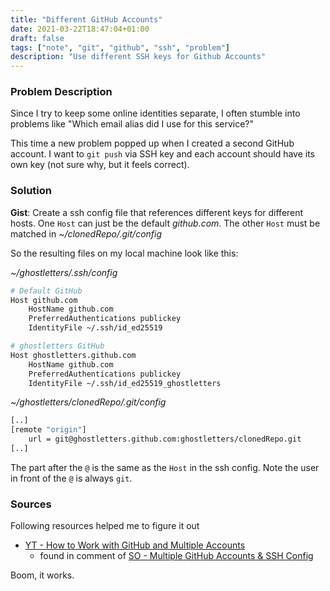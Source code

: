 ```yaml
---
title: "Different GitHub Accounts"
date: 2021-03-22T18:47:04+01:00
draft: false
tags: ["note", "git", "github", "ssh", "problem"]
description: "Use different SSH keys for Github Accounts"
---
```


### Problem Description

Since I try to keep some online identities separate, I often stumble into problems like "Which email alias did I use for this service?"

This time a new problem popped up when I created a second GitHub account. I want to `git push` via SSH key and each account should have its own key (not sure why, but it feels correct).

### Solution

**Gist**: Create a ssh config file that references different keys for different hosts. One `Host` can just be the default _github.com_. The other `Host` must be matched in _~/clonedRepo/.git/config_

So the resulting files on my local machine look like this:

_~/ghostletters/.ssh/config_
```bash {hl_lines=[8, 11]}
# Default GitHub
Host github.com
    HostName github.com
    PreferredAuthentications publickey
    IdentityFile ~/.ssh/id_ed25519

# ghostletters GitHub
Host ghostletters.github.com
    HostName github.com
    PreferredAuthentications publickey
    IdentityFile ~/.ssh/id_ed25519_ghostletters
```

_~/ghostletters/clonedRepo/.git/config_
```bash {hl_lines=[3]}
[..]
[remote "origin"]
	url = git@ghostletters.github.com:ghostletters/clonedRepo.git
[..]
```

The part after the `@` is the same as the `Host` in the ssh config. Note the user in front of the `@` is always `git`. 

### Sources

Following resources helped me to figure it out

- [YT - How to Work with GitHub and Multiple Accounts](https://www.youtube.com/watch?v=fnSRBRiQIU8)
  - found in comment of [SO - Multiple GitHub Accounts & SSH Config](https://stackoverflow.com/questions/3225862/multiple-github-accounts-ssh-config)
  
Boom, it works.